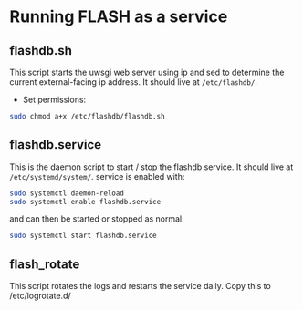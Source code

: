 # Running FLASH as a service

## flashdb.sh
This script starts the uwsgi web server using ip and sed to determine the current external-facing ip address. It should live at `/etc/flashdb/`. 

 - Set permissions:
```bash
sudo chmod a+x /etc/flashdb/flashdb.sh
```

## flashdb.service
This is the daemon script to start / stop the flashdb service. It should live at `/etc/systemd/system/`. service is enabled with:

```bash
sudo systemctl daemon-reload
sudo systemctl enable flashdb.service
```

and can then be started or stopped as normal:

```bash
sudo systemctl start flashdb.service
```
## flash_rotate
This script rotates the logs and restarts the service daily. Copy this to /etc/logrotate.d/
